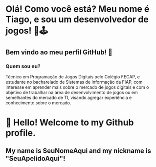 # Olá! Como você está? Meu nome é Tiago, e sou um desenvolvedor de jogos! 🙂🕹

## Bem vindo ao meu perfil GitHub! 👋

### Quem sou eu? 

Técnico em Programação de Jogos Digitais pelo Colégio FECAP, e estudante no bacharelado de Sistemas de Informação da FIAP, com interesse em aprender mais sobre o mercado de jogos digitais e com o objetivo de trabalhar na área de desenvolvimento de jogos ou em semelhantes do mercado de TI, visando agregar experiência e conhecimento sobre o mercado. 

# 👋 Hello! Welcome to my Github profile.
## My name is SeuNomeAqui and my nickname is "SeuApelidoAqui"!

<!--
**gholyra/gholyra** is a ✨ _special_ ✨ repository because its `README.md` (this file) appears on your GitHub profile.

Here are some ideas to get you started:

- 🔭 I’m currently working on ...
- 🌱 I’m currently learning ...
- 👯 I’m looking to collaborate on ...
- 🤔 I’m looking for help with ...
- 💬 Ask me about ...
- 📫 How to reach me: ...
- 😄 Pronouns: ...
- ⚡ Fun fact: ...
-->
